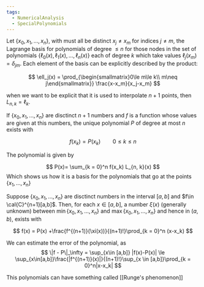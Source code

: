 ```yaml
---
tags:
  - NumericalAnalysis
  - SpecialPolynomials
---
```

Let $\{x_0, x_1, \dots, x_n\}$, with must all be distinct $x_j \ne x_m$ for indices $j \ne m$, the Lagrange basis for polynomials of degree $\le n$ for those nodes in the set of polynomials $\{\ell_0(x), \ell_1(x), \dots, \ell_n(x)\}$ each of degree $k$ which take values $\ell_j(x_m) = \delta_{jm}$. Each element of the basis can be explicitly described by the product:

$$ \ell_j(x) = \prod_{\begin{smallmatrix}0\le m\le k\\ m\neq j\end{smallmatrix}} \frac{x-x_m}{x_j-x_m} $$

when we want to be explicit that it is used to interpolate $n+1$ points, then $L_{n,k} = \ell _k$.

If $\{x_0, x_1, \dots, x_n\}$ are disctinct $n+1$ numbers and $f$ is a function whose values are given at this numbers, the unique polynomial $P$ of degree at most $n$ exists with

$$ f(x_k) = P(x_k)\qquad 0 \le k \le n $$

The polynomial is given by

$$ P(x)= \sum_{k = 0}^n f(x_k) L_{n, k}(x) $$
Which shows us how it is a basis for the polynomials that go at the points $\{x_1, \dots, x_n\}$

Suppose $\{x_0, x_1, \dots, x_n\}$ are disctinct numbers in the interval $[a,b]$ and $f\in \cal{C}^{n+1}[a,b]$. Then, for each $x \in [a,b]$, a number $\xi(x)$ (generally unknown) between $\min\{x_0, x_1, \dots, x_n\}$ and $\max\{x_0, x_1, \dots, x_n\}$ and hence in $(a,b)$, exists with

$$ f(x) = P(x) +\frac{f^{(n+1)}(\xi(x))}{(n+1)!}\prod_{k = 0}^n (x-x_k) $$

We can estimate the error of the polynomial, as
$$ \|f - P\|_\infty = \sup_{x\in [a,b]} |f(x)-P(x)| \le \sup_{x\in[a,b]}\frac{|f^{(n+1)}(x)|}{(n+1)!}\sup_{x \in [a,b]}\prod_{k = 0}^n|x-x_k| $$

This polynomials can have something called [[Runge's phenomenon]]